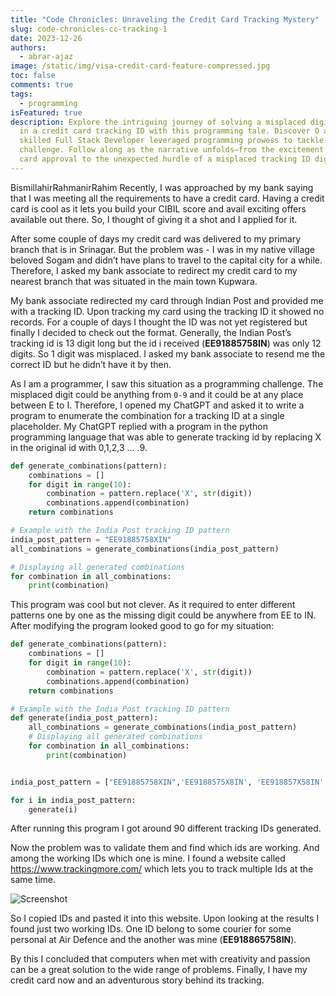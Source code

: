 ```yaml
---
title: "Code Chronicles: Unraveling the Credit Card Tracking Mystery"
slug: code-chronicles-cc-tracking-1
date: 2023-12-26
authors:
  - abrar-ajaz
image: /static/img/visa-credit-card-feature-compressed.jpg
toc: false
comments: true
tags:
  - programming
isFeatured: true
description: Explore the intriguing journey of solving a misplaced digit mystery
  in a credit card tracking ID with this programming tale. Discover O as a
  skilled Full Stack Developer leveraged programming prowess to tackle a unique
  challenge. Follow along as the narrative unfolds—from the excitement of credit
  card approval to the unexpected hurdle of a misplaced tracking ID digit.
---
```

BismillahirRahmanirRahim
Recently, I was approached by my bank saying that I was meeting all the requirements to have a credit card. Having a credit card is cool as it lets you build your CIBIL score and avail exciting offers available out there. So, I thought of giving it a shot and I applied for it.

After some couple of days my credit card was delivered to my primary branch that is in Srinagar. But the problem was - I was in my native village beloved Sogam and didn’t have plans to travel to the capital city for a while. Therefore, I asked my bank associate to redirect my credit card to my nearest branch that was situated in the main town Kupwara.

My bank associate redirected my card through Indian Post and provided me with a tracking ID. Upon tracking my card using the tracking ID it showed no records. For a couple of days I thought the ID was not yet registered but finally I decided to check out the format. Generally, the Indian Post’s tracking id is 13 digit long but the id i received (**EE91885758IN**) was only 12 digits. So 1 digit was misplaced. I asked my bank associate to resend me the correct ID but he didn’t have it by then.

As I am a programmer, I saw this situation as a programming challenge. The misplaced digit could be anything from `0-9` and it could be at any place between E to I. Therefore, I opened my ChatGPT and asked it to write a program to enumerate the combination for a tracking ID at a single placeholder. My ChatGPT replied with a program in the python programming language that was able to generate tracking id by replacing X in the original id with 0,1,2,3 ... .9. 

```python
def generate_combinations(pattern):
    combinations = []
    for digit in range(10): 
        combination = pattern.replace('X', str(digit))
        combinations.append(combination)
    return combinations

# Example with the India Post tracking ID pattern
india_post_pattern = "EE91885758XIN"
all_combinations = generate_combinations(india_post_pattern)

# Displaying all generated combinations
for combination in all_combinations:
    print(combination)
```

This program was cool but not clever. As it required to enter different patterns one by one as the missing digit could be anywhere from EE to IN. After modifying the program looked good to go for my situation:

```python
def generate_combinations(pattern):
    combinations = []
    for digit in range(10):
        combination = pattern.replace('X', str(digit))
        combinations.append(combination)
    return combinations

# Example with the India Post tracking ID pattern
def generate(india_post_pattern):
    all_combinations = generate_combinations(india_post_pattern)
    # Displaying all generated combinations
    for combination in all_combinations:
        print(combination)


india_post_pattern = ["EE91885758XIN",'EE9188575X8IN', 'EE918857X58IN','EE91885X758IN', 'EE9188X5758IN', 'EE918X85758IN', 'EE91X885758IN', 'EE9X1885758IN','EEX91885758IN']

for i in india_post_pattern:
    generate(i)
```

After running this program I got around 90 different tracking IDs generated.

Now the problem was to validate them and find which ids are working. And among the working IDs which one is mine. I found a website called https://www.trackingmore.com/ which lets you to track multiple Ids at the same time. 

![Screenshot](/static/img/post/post-1.png "Screenshot")

So I copied IDs and pasted it into this website. Upon looking at the results I found just two working IDs. One ID belong to some courier for some personal at Air Defence and the another was mine (**EE918865758IN**).

By this I concluded that computers when met with creativity and passion can be a great solution to the wide range of problems. Finally, I have my credit card now and an adventurous story behind its tracking.